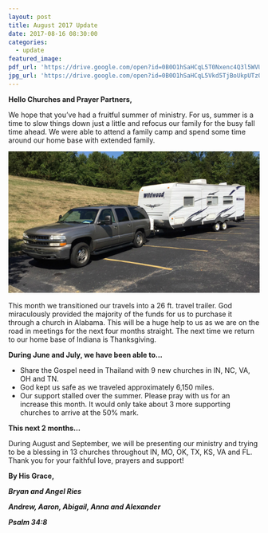 ```yaml
---
layout: post
title: August 2017 Update
date: 2017-08-16 08:30:00
categories:
  - update
featured_image:
pdf_url: 'https://drive.google.com/open?id=0B0O1hSaHCqL5T0Nxenc4Q3l5WVU'
jpg_url: 'https://drive.google.com/open?id=0B0O1hSaHCqL5Vkd5TjBoUkpUTzQ'
---
```



**Hello Churches and Prayer Partners,**

We hope that you’ve had a fruitful summer of ministry. For us, summer is a time to slow things down just a little and refocus our family for the busy fall time ahead. We were able to attend a family camp and spend some time around our home base with extended family.

![](/uploads/versions/travel-trailer-b---x----650-366x---.jpg)

This month we transitioned our travels into a 26 ft. travel trailer. God miraculously provided the majority of the funds for us to purchase it through a church in Alabama. This will be a huge help to us as we are on the road in meetings for the next four months straight. The next time we return to our home base of Indiana is Thanksgiving.

**During June and July, we have been able to…**

* Share the Gospel need in Thailand with 9 new churches in IN, NC, VA, OH and TN.
* God kept us safe as we traveled approximately 6,150 miles.
* Our support stalled over the summer. Please pray with us for an increase this month. It would only take about 3 more supporting churches to arrive at the 50% mark.

**This next 2 months…**

During August and September, we will be presenting our ministry and trying to be a blessing in 13 churches throughout IN, MO, OK, TX, KS, VA and FL. Thank you for your faithful love, prayers and support!

**By His Grace,**

***Bryan and Angel Ries***

***Andrew, Aaron, Abigail, Anna and Alexander***

***Psalm 34:8***
